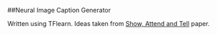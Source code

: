 ##Neural Image Caption Generator

Written using TFlearn. Ideas taken from [Show, Attend and Tell](https://arxiv.org/abs/1502.03044) paper.